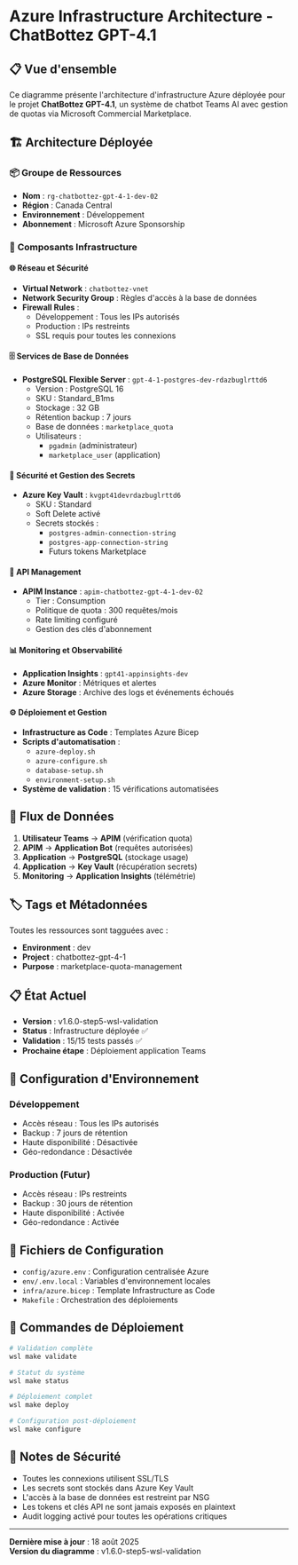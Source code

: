 # Azure Infrastructure Architecture - ChatBottez GPT-4.1

## 📋 Vue d'ensemble

Ce diagramme présente l'architecture d'infrastructure Azure déployée pour le projet **ChatBottez GPT-4.1**, un système de chatbot Teams AI avec gestion de quotas via Microsoft Commercial Marketplace.

## 🏗️ Architecture Déployée

### 📦 **Groupe de Ressources**
- **Nom** : `rg-chatbottez-gpt-4-1-dev-02`
- **Région** : Canada Central
- **Environnement** : Développement
- **Abonnement** : Microsoft Azure Sponsorship

### 🔧 **Composants Infrastructure**

#### 🌐 **Réseau et Sécurité**
- **Virtual Network** : `chatbottez-vnet`
- **Network Security Group** : Règles d'accès à la base de données
- **Firewall Rules** :
  - Développement : Tous les IPs autorisés
  - Production : IPs restreints
  - SSL requis pour toutes les connexions

#### 🗄️ **Services de Base de Données**
- **PostgreSQL Flexible Server** : `gpt-4-1-postgres-dev-rdazbuglrttd6`
  - Version : PostgreSQL 16
  - SKU : Standard_B1ms
  - Stockage : 32 GB
  - Rétention backup : 7 jours
  - Base de données : `marketplace_quota`
  - Utilisateurs :
    - `pgadmin` (administrateur)
    - `marketplace_user` (application)

#### 🔐 **Sécurité et Gestion des Secrets**
- **Azure Key Vault** : `kvgpt41devrdazbuglrttd6`
  - SKU : Standard
  - Soft Delete activé
  - Secrets stockés :
    - `postgres-admin-connection-string`
    - `postgres-app-connection-string`
    - Futurs tokens Marketplace

#### 🚀 **API Management**
- **APIM Instance** : `apim-chatbottez-gpt-4-1-dev-02`
  - Tier : Consumption
  - Politique de quota : 300 requêtes/mois
  - Rate limiting configuré
  - Gestion des clés d'abonnement

#### 📊 **Monitoring et Observabilité**
- **Application Insights** : `gpt41-appinsights-dev`
- **Azure Monitor** : Métriques et alertes
- **Azure Storage** : Archive des logs et événements échoués

#### ⚙️ **Déploiement et Gestion**
- **Infrastructure as Code** : Templates Azure Bicep
- **Scripts d'automatisation** :
  - `azure-deploy.sh`
  - `azure-configure.sh` 
  - `database-setup.sh`
  - `environment-setup.sh`
- **Système de validation** : 15 vérifications automatisées

## 🔗 **Flux de Données**

1. **Utilisateur Teams** → **APIM** (vérification quota)
2. **APIM** → **Application Bot** (requêtes autorisées)
3. **Application** → **PostgreSQL** (stockage usage)
4. **Application** → **Key Vault** (récupération secrets)
5. **Monitoring** → **Application Insights** (télémétrie)

## 🏷️ **Tags et Métadonnées**

Toutes les ressources sont tagguées avec :
- **Environment** : dev
- **Project** : chatbottez-gpt-4-1
- **Purpose** : marketplace-quota-management

## 📋 **État Actuel**

- **Version** : v1.6.0-step5-wsl-validation
- **Status** : Infrastructure déployée ✅
- **Validation** : 15/15 tests passés ✅
- **Prochaine étape** : Déploiement application Teams

## 🔧 **Configuration d'Environnement**

### Développement
- Accès réseau : Tous les IPs autorisés
- Backup : 7 jours de rétention
- Haute disponibilité : Désactivée
- Géo-redondance : Désactivée

### Production (Futur)
- Accès réseau : IPs restreints
- Backup : 30 jours de rétention
- Haute disponibilité : Activée
- Géo-redondance : Activée

## 📁 **Fichiers de Configuration**

- `config/azure.env` : Configuration centralisée Azure
- `env/.env.local` : Variables d'environnement locales
- `infra/azure.bicep` : Template Infrastructure as Code
- `Makefile` : Orchestration des déploiements

## 🚀 **Commandes de Déploiement**

```bash
# Validation complète
wsl make validate

# Statut du système
wsl make status

# Déploiement complet
wsl make deploy

# Configuration post-déploiement
wsl make configure
```

## 📝 **Notes de Sécurité**

- Toutes les connexions utilisent SSL/TLS
- Les secrets sont stockés dans Azure Key Vault
- L'accès à la base de données est restreint par NSG
- Les tokens et clés API ne sont jamais exposés en plaintext
- Audit logging activé pour toutes les opérations critiques

---

**Dernière mise à jour** : 18 août 2025  
**Version du diagramme** : v1.6.0-step5-wsl-validation
